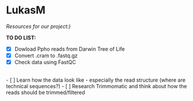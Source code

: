 # LukasM
*Resources for our project:)*

**TO DO LIST:**
- [x] Dowload Ppho reads from Darwin Tree of Life
- [x] Convert .cram to .fastq.gz
- [x] Check data using FastQC
<br/>
- [ ] Learn how the data look like - especially the read structure (where are technical sequences?)
- [ ] Research Trimmomatic and think about how the reads should be trimmed/filtered 
